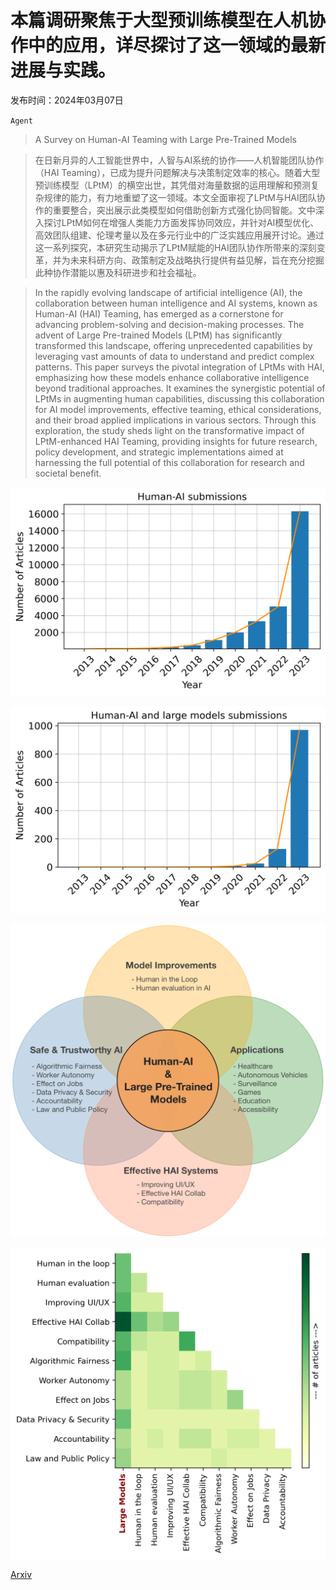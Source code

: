 # 本篇调研聚焦于大型预训练模型在人机协作中的应用，详尽探讨了这一领域的最新进展与实践。

发布时间：2024年03月07日

`Agent`

> A Survey on Human-AI Teaming with Large Pre-Trained Models

> 在日新月异的人工智能世界中，人智与AI系统的协作——人机智能团队协作（HAI Teaming），已成为提升问题解决与决策制定效率的核心。随着大型预训练模型（LPtM）的横空出世，其凭借对海量数据的运用理解和预测复杂规律的能力，有力地重塑了这一领域。本文全面审视了LPtM与HAI团队协作的重要整合，突出展示此类模型如何借助创新方式强化协同智能。文中深入探讨LPtM如何在增强人类能力方面发挥协同效应，并针对AI模型优化、高效团队组建、伦理考量以及在多元行业中的广泛实践应用展开讨论。通过这一系列探究，本研究生动揭示了LPtM赋能的HAI团队协作所带来的深刻变革，并为未来科研方向、政策制定及战略执行提供有益见解，旨在充分挖掘此种协作潜能以惠及科研进步和社会福祉。

> In the rapidly evolving landscape of artificial intelligence (AI), the collaboration between human intelligence and AI systems, known as Human-AI (HAI) Teaming, has emerged as a cornerstone for advancing problem-solving and decision-making processes. The advent of Large Pre-trained Models (LPtM) has significantly transformed this landscape, offering unprecedented capabilities by leveraging vast amounts of data to understand and predict complex patterns. This paper surveys the pivotal integration of LPtMs with HAI, emphasizing how these models enhance collaborative intelligence beyond traditional approaches. It examines the synergistic potential of LPtMs in augmenting human capabilities, discussing this collaboration for AI model improvements, effective teaming, ethical considerations, and their broad applied implications in various sectors. Through this exploration, the study sheds light on the transformative impact of LPtM-enhanced HAI Teaming, providing insights for future research, policy development, and strategic implementations aimed at harnessing the full potential of this collaboration for research and societal benefit.

![本篇调研聚焦于大型预训练模型在人机协作中的应用，详尽探讨了这一领域的最新进展与实践。](../../../paper_images/2403.04931/x1.png)

![本篇调研聚焦于大型预训练模型在人机协作中的应用，详尽探讨了这一领域的最新进展与实践。](../../../paper_images/2403.04931/x2.png)

![本篇调研聚焦于大型预训练模型在人机协作中的应用，详尽探讨了这一领域的最新进展与实践。](../../../paper_images/2403.04931/x3.png)

![本篇调研聚焦于大型预训练模型在人机协作中的应用，详尽探讨了这一领域的最新进展与实践。](../../../paper_images/2403.04931/x4.png)

[Arxiv](https://arxiv.org/abs/2403.04931)